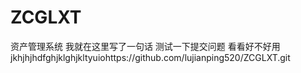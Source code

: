 # ZCGLXT
资产管理系统
我就在这里写了一句话 测试一下提交问题  看看好不好用
jkhjhjhdfghjklghjkltyuiohttps://github.com/lujianping520/ZCGLXT.git